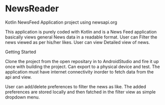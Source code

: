 # NewsReader
Kotlin NewsFeed Application project using newsapi.org

This application is purely coded with Kotlin and is a 
News Feed application basically views general News data
in a readable format. User can Filter the news viewed as 
per his/her likes. User can view Detailed view of news.

Getting Started

Clone the project from the open repositary in to AndroidStudio
and fire it up once with building the project. Can export to a
physical device and test. The application must have internet 
connectivity inorder to fetch data from the api and view.

User can add/delete preferences to filter the news as like. The
added preferences are stored locally and then fatched in the 
filter view as simple dropdown menu.


